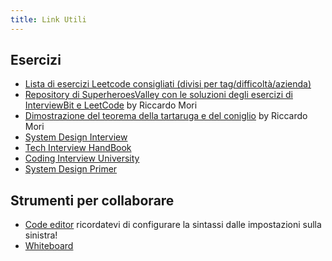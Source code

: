 ```yaml
---
title: Link Utili
---
```


## Esercizi
  - [Lista di esercizi Leetcode consigliati (divisi per tag/difficoltà/azienda)](https://seanprashad.com/leetcode-patterns/)
  - [Repository di SuperheroesValley con le soluzioni degli esercizi di InterviewBit e LeetCode](https://github.com/patacca/superheroes-exercises) by Riccardo Mori
  - [Dimostrazione del teorema della tartaruga e del coniglio](/attachments/dimostrazione_hare_tortoise.pdf) by Riccardo Mori
  - [System Design Interview](https://github.com/checkcheckzz/system-design-interview)
  - [Tech Interview HandBook](https://github.com/yangshun/tech-interview-handbook)
  - [Coding Interview University](https://github.com/jwasham/coding-interview-university)
  - [System Design Primer](https://github.com/donnemartin/system-design-primer)

## Strumenti per collaborare
  - [Code editor](https://codeshare.io/AdZxz8) ricordatevi di configurare la sintassi dalle impostazioni sulla sinistra!
  - [Whiteboard](https://www.notebookcast.com/en)
